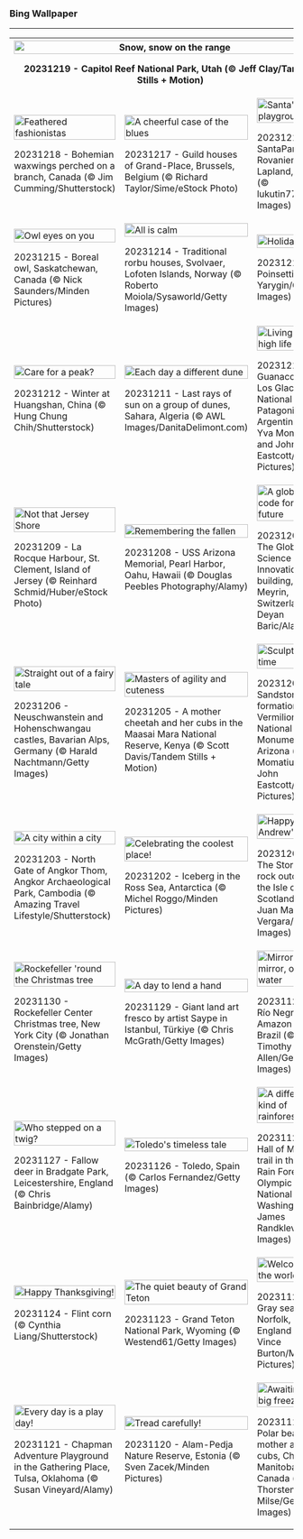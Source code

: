 <h3>
 Bing Wallpaper
</h3>
<hr/>
<table>
<tr>
<th colspan="3">
<img alt="Snow, snow on the range" src="https://www.bing.com/th?id=OHR.CapitolReefSnow_EN-US8594085615_UHD.jpg&amp;rf=LaDigue_UHD.jpg&amp;pid=hp&amp;w=3840&amp;h=2160&amp;rs=1&amp;c=4" width="100%"/><p>20231219 - Capitol Reef National Park, Utah (© Jeff Clay/Tandem Stills + Motion)</p></th>
</tr>
<tr>
<td><img alt="Feathered fashionistas" src="https://www.bing.com/th?id=OHR.WinterWaxwings_EN-US8520915413_UHD.jpg&amp;rf=LaDigue_UHD.jpg&amp;pid=hp&amp;w=3840&amp;h=2160&amp;rs=1&amp;c=4" width="100%"/><p>20231218 - Bohemian waxwings perched on a branch, Canada (© Jim Cumming/Shutterstock)</p></td>
<td><img alt="A cheerful case of the blues" src="https://www.bing.com/th?id=OHR.GrandPlaceXmas_EN-US8451269457_UHD.jpg&amp;rf=LaDigue_UHD.jpg&amp;pid=hp&amp;w=3840&amp;h=2160&amp;rs=1&amp;c=4" width="100%"/><p>20231217 - Guild houses of Grand-Place, Brussels, Belgium (© Richard Taylor/Sime/eStock Photo)</p></td>
<td><img alt="Santa's playground" src="https://www.bing.com/th?id=OHR.SantaPark_EN-US8274997583_UHD.jpg&amp;rf=LaDigue_UHD.jpg&amp;pid=hp&amp;w=3840&amp;h=2160&amp;rs=1&amp;c=4" width="100%"/><p>20231216 - SantaPark in Rovaniemi, Lapland, Finland (© lukutin77/Getty Images)</p></td>
</tr>
<tr>
<td><img alt="Owl eyes on you" src="https://www.bing.com/th?id=OHR.BorealOwl_EN-US1112219806_UHD.jpg&amp;rf=LaDigue_UHD.jpg&amp;pid=hp&amp;w=3840&amp;h=2160&amp;rs=1&amp;c=4" width="100%"/><p>20231215 - Boreal owl, Saskatchewan, Canada (© Nick Saunders/Minden Pictures)</p></td>
<td><img alt="All is calm" src="https://www.bing.com/th?id=OHR.LofotenRorbu_EN-US1036629496_UHD.jpg&amp;rf=LaDigue_UHD.jpg&amp;pid=hp&amp;w=3840&amp;h=2160&amp;rs=1&amp;c=4" width="100%"/><p>20231214 - Traditional rorbu houses, Svolvaer, Lofoten Islands, Norway (© Roberto Moiola/Sysaworld/Getty Images)</p></td>
<td><img alt="Holiday hues" src="https://www.bing.com/th?id=OHR.Poinsettia_EN-US0450019921_UHD.jpg&amp;rf=LaDigue_UHD.jpg&amp;pid=hp&amp;w=3840&amp;h=2160&amp;rs=1&amp;c=4" width="100%"/><p>20231213 - Poinsettias (© Yarygin/Getty Images)</p></td>
</tr>
<tr>
<td><img alt="Care for a peak?" src="https://www.bing.com/th?id=OHR.MountainDayChina_EN-US0394775210_UHD.jpg&amp;rf=LaDigue_UHD.jpg&amp;pid=hp&amp;w=3840&amp;h=2160&amp;rs=1&amp;c=4" width="100%"/><p>20231212 - Winter at Huangshan, China (© Hung Chung Chih/Shutterstock)</p></td>
<td><img alt="Each day a different dune" src="https://www.bing.com/th?id=OHR.SaharaDunes_EN-US0324387398_UHD.jpg&amp;rf=LaDigue_UHD.jpg&amp;pid=hp&amp;w=3840&amp;h=2160&amp;rs=1&amp;c=4" width="100%"/><p>20231211 - Last rays of sun on a group of dunes, Sahara, Algeria (© AWL Images/DanitaDelimont.com)</p></td>
<td><img alt="Living the high life" src="https://www.bing.com/th?id=OHR.PatagoniaGuanaco_EN-US0251074250_UHD.jpg&amp;rf=LaDigue_UHD.jpg&amp;pid=hp&amp;w=3840&amp;h=2160&amp;rs=1&amp;c=4" width="100%"/><p>20231210 - Guanacos in Los Glaciares National Park, Patagonia, Argentina (© Yva Momatiuk and John Eastcott/Minden Pictures)</p></td>
</tr>
<tr>
<td><img alt="Not that Jersey Shore" src="https://www.bing.com/th?id=OHR.JerseyIsland_EN-US0109101063_UHD.jpg&amp;rf=LaDigue_UHD.jpg&amp;pid=hp&amp;w=3840&amp;h=2160&amp;rs=1&amp;c=4" width="100%"/><p>20231209 - La Rocque Harbour, St. Clement, Island of Jersey (© Reinhard Schmid/Huber/eStock Photo)</p></td>
<td><img alt="Remembering the fallen" src="https://www.bing.com/th?id=OHR.PearlHarborArizona_EN-US9996821390_UHD.jpg&amp;rf=LaDigue_UHD.jpg&amp;pid=hp&amp;w=3840&amp;h=2160&amp;rs=1&amp;c=4" width="100%"/><p>20231208 - USS Arizona Memorial, Pearl Harbor, Oahu, Hawaii (© Douglas Peebles Photography/Alamy)</p></td>
<td><img alt="A global code for the future" src="https://www.bing.com/th?id=OHR.CERNCenter_EN-US9854867489_UHD.jpg&amp;rf=LaDigue_UHD.jpg&amp;pid=hp&amp;w=3840&amp;h=2160&amp;rs=1&amp;c=4" width="100%"/><p>20231207 - The Globe of Science and Innovation building, Meyrin, Switzerland (© Deyan Baric/Alamy)</p></td>
</tr>
<tr><td><img alt="Straight out of a fairy tale" src="https://www.bing.com/th?id=OHR.AlpsCastles_EN-US9735484506_UHD.jpg&amp;rf=LaDigue_UHD.jpg&amp;pid=hp&amp;w=3840&amp;h=2160&amp;rs=1&amp;c=4" width="100%"/><p>20231206 - Neuschwanstein and Hohenschwangau castles, Bavarian Alps, Germany (© Harald Nachtmann/Getty Images)</p></td><td><img alt="Masters of agility and cuteness" src="https://www.bing.com/th?id=OHR.CheetahDay_EN-US6775219587_UHD.jpg&amp;rf=LaDigue_UHD.jpg&amp;pid=hp&amp;w=3840&amp;h=2160&amp;rs=1&amp;c=4" width="100%"/><p>20231205 - A mother cheetah and her cubs in the Maasai Mara National Reserve, Kenya (© Scott Davis/Tandem Stills + Motion)</p></td><td><img alt="Sculpted by time" src="https://www.bing.com/th?id=OHR.VermilionCliffs_EN-US9543863428_UHD.jpg&amp;rf=LaDigue_UHD.jpg&amp;pid=hp&amp;w=3840&amp;h=2160&amp;rs=1&amp;c=4" width="100%"/><p>20231204 - Sandstone rock formations, Vermilion Cliffs National Monument, Arizona (© Yva Momatiuk and John Eastcott/Minden Pictures)</p></td></tr><tr><td><img alt="A city within a city" src="https://www.bing.com/th?id=OHR.AngkorPark_EN-US8869976296_UHD.jpg&amp;rf=LaDigue_UHD.jpg&amp;pid=hp&amp;w=3840&amp;h=2160&amp;rs=1&amp;c=4" width="100%"/><p>20231203 - North Gate of Angkor Thom, Angkor Archaeological Park, Cambodia (© Amazing Travel Lifestyle/Shutterstock)</p></td><td><img alt="Celebrating the coolest place!" src="https://www.bing.com/th?id=OHR.IcebergAntarctica_EN-US8733526190_UHD.jpg&amp;rf=LaDigue_UHD.jpg&amp;pid=hp&amp;w=3840&amp;h=2160&amp;rs=1&amp;c=4" width="100%"/><p>20231202 - Iceberg in the Ross Sea, Antarctica (© Michel Roggo/Minden Pictures)</p></td><td><img alt="Happy Saint Andrew's Day" src="https://www.bing.com/th?id=OHR.TrotternishStorr_EN-US4700593682_UHD.jpg&amp;rf=LaDigue_UHD.jpg&amp;pid=hp&amp;w=3840&amp;h=2160&amp;rs=1&amp;c=4" width="100%"/><p>20231201 - The Storr, a rock outcrop on the Isle of Skye, Scotland (© Juan Maria Coy Vergara/Getty Images)</p></td></tr><tr><td><img alt="Rockefeller 'round the Christmas tree" src="https://www.bing.com/th?id=OHR.TreeLighting_EN-US4396317497_UHD.jpg&amp;rf=LaDigue_UHD.jpg&amp;pid=hp&amp;w=3840&amp;h=2160&amp;rs=1&amp;c=4" width="100%"/><p>20231130 - Rockefeller Center Christmas tree, New York City (© Jonathan Orenstein/Getty Images)</p></td><td><img alt="A day to lend a hand" src="https://www.bing.com/th?id=OHR.HumanKindness_EN-US4254216907_UHD.jpg&amp;rf=LaDigue_UHD.jpg&amp;pid=hp&amp;w=3840&amp;h=2160&amp;rs=1&amp;c=4" width="100%"/><p>20231129 - Giant land art fresco by artist Saype in Istanbul, Türkiye (© Chris McGrath/Getty Images)</p></td><td><img alt="Mirror, mirror, on the water" src="https://www.bing.com/th?id=OHR.RioNegro_EN-US4106999854_UHD.jpg&amp;rf=LaDigue_UHD.jpg&amp;pid=hp&amp;w=3840&amp;h=2160&amp;rs=1&amp;c=4" width="100%"/><p>20231128 - Río Negro, Amazon basin, Brazil (© Timothy Allen/Getty Images)</p></td></tr><tr><td><img alt="Who stepped on a twig?" src="https://www.bing.com/th?id=OHR.BradgateFallow_EN-US3932725763_UHD.jpg&amp;rf=LaDigue_UHD.jpg&amp;pid=hp&amp;w=3840&amp;h=2160&amp;rs=1&amp;c=4" width="100%"/><p>20231127 - Fallow deer in Bradgate Park, Leicestershire, England (© Chris Bainbridge/Alamy)</p></td><td><img alt="Toledo's timeless tale" src="https://www.bing.com/th?id=OHR.TajoRiver_EN-US3801665254_UHD.jpg&amp;rf=LaDigue_UHD.jpg&amp;pid=hp&amp;w=3840&amp;h=2160&amp;rs=1&amp;c=4" width="100%"/><p>20231126 - Toledo, Spain (© Carlos Fernandez/Getty Images)</p></td><td><img alt="A different kind of rainforest" src="https://www.bing.com/th?id=OHR.HallofMosses_EN-US3167567374_UHD.jpg&amp;rf=LaDigue_UHD.jpg&amp;pid=hp&amp;w=3840&amp;h=2160&amp;rs=1&amp;c=4" width="100%"/><p>20231125 - Hall of Mosses trail in the Hoh Rain Forest, Olympic National Park, Washington (© James Randklev/Getty Images)</p></td></tr><tr><td><img alt="Happy Thanksgiving!" src="https://www.bing.com/th?id=OHR.FlintCorn_EN-US2819178375_UHD.jpg&amp;rf=LaDigue_UHD.jpg&amp;pid=hp&amp;w=3840&amp;h=2160&amp;rs=1&amp;c=4" width="100%"/><p>20231124 - Flint corn (© Cynthia Liang/Shutterstock)</p></td><td><img alt="The quiet beauty of Grand Teton" src="https://www.bing.com/th?id=OHR.SnakeRiverTeton_EN-US2749569171_UHD.jpg&amp;rf=LaDigue_UHD.jpg&amp;pid=hp&amp;w=3840&amp;h=2160&amp;rs=1&amp;c=4" width="100%"/><p>20231123 - Grand Teton National Park, Wyoming (© Westend61/Getty Images)</p></td><td><img alt="Welcome to the world, pup!" src="https://www.bing.com/th?id=OHR.HelloSeal_EN-US2666982656_UHD.jpg&amp;rf=LaDigue_UHD.jpg&amp;pid=hp&amp;w=3840&amp;h=2160&amp;rs=1&amp;c=4" width="100%"/><p>20231122 - Gray seal pup, Norfolk, England (© Vince Burton/Minden Pictures)</p></td></tr><tr><td><img alt="Every day is a play day!" src="https://www.bing.com/th?id=OHR.ChapmanAdventure_EN-US2522291999_UHD.jpg&amp;rf=LaDigue_UHD.jpg&amp;pid=hp&amp;w=3840&amp;h=2160&amp;rs=1&amp;c=4" width="100%"/><p>20231121 - Chapman Adventure Playground in the Gathering Place, Tulsa, Oklahoma (© Susan Vineyard/Alamy)</p></td><td><img alt="Tread carefully!" src="https://www.bing.com/th?id=OHR.FrozenBog_EN-US2448711069_UHD.jpg&amp;rf=LaDigue_UHD.jpg&amp;pid=hp&amp;w=3840&amp;h=2160&amp;rs=1&amp;c=4" width="100%"/><p>20231120 - Alam-Pedja Nature Reserve, Estonia (© Sven Zacek/Minden Pictures)</p></td><td><img alt="Awaiting the big freeze" src="https://www.bing.com/th?id=OHR.MilsePolarBear_EN-US1615028560_UHD.jpg&amp;rf=LaDigue_UHD.jpg&amp;pid=hp&amp;w=3840&amp;h=2160&amp;rs=1&amp;c=4" width="100%"/><p>20231119 - Polar bear mother and cubs, Churchill, Manitoba, Canada (© Thorsten Milse/Getty Images)</p></td></tr></table>
